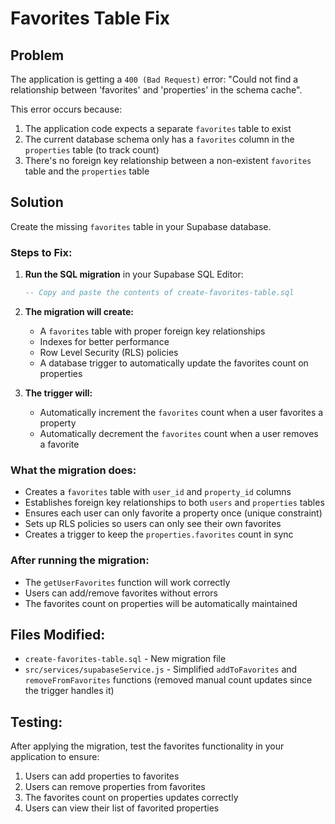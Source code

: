 # Favorites Table Fix

## Problem
The application is getting a `400 (Bad Request)` error: "Could not find a relationship between 'favorites' and 'properties' in the schema cache".

This error occurs because:
1. The application code expects a separate `favorites` table to exist
2. The current database schema only has a `favorites` column in the `properties` table (to track count)
3. There's no foreign key relationship between a non-existent `favorites` table and the `properties` table

## Solution
Create the missing `favorites` table in your Supabase database.

### Steps to Fix:

1. **Run the SQL migration** in your Supabase SQL Editor:
   ```sql
   -- Copy and paste the contents of create-favorites-table.sql
   ```

2. **The migration will create:**
   - A `favorites` table with proper foreign key relationships
   - Indexes for better performance
   - Row Level Security (RLS) policies
   - A database trigger to automatically update the favorites count on properties

3. **The trigger will:**
   - Automatically increment the `favorites` count when a user favorites a property
   - Automatically decrement the `favorites` count when a user removes a favorite

### What the migration does:
- Creates a `favorites` table with `user_id` and `property_id` columns
- Establishes foreign key relationships to both `users` and `properties` tables
- Ensures each user can only favorite a property once (unique constraint)
- Sets up RLS policies so users can only see their own favorites
- Creates a trigger to keep the `properties.favorites` count in sync

### After running the migration:
- The `getUserFavorites` function will work correctly
- Users can add/remove favorites without errors
- The favorites count on properties will be automatically maintained

## Files Modified:
- `create-favorites-table.sql` - New migration file
- `src/services/supabaseService.js` - Simplified `addToFavorites` and `removeFromFavorites` functions (removed manual count updates since the trigger handles it)

## Testing:
After applying the migration, test the favorites functionality in your application to ensure:
1. Users can add properties to favorites
2. Users can remove properties from favorites  
3. The favorites count on properties updates correctly
4. Users can view their list of favorited properties 